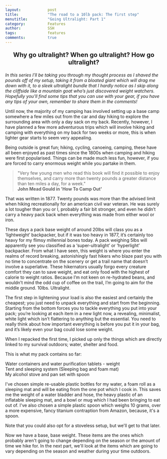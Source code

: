 ```yaml
---
layout:            post
title:             "The road to a 10lb pack: The first step"
menutitle:         "Going Ultralight: Part 1"
category:          Features
author:            SSH
tags:              features
comments:          true
---
```


<p style="text-align: center; font-size: 20px; font-weight: bold;"> Why go ultralight? When go ultralight? How go ultralight? </p>

_In this series I’ll be taking you through my thought process as I shaved the pounds off of my setup, taking it from a bloated giant which will drag me down with it, to a sleek ultralight bundle that I hardly notice as I skip along the cliffside like a mountain goat who’s just discovered weight watchers.  Hopefully you’ll find some tips that you can use with your gear, if you have any tips of your own, remember to share them in the comments!_

Until now, the majority of my camping has involved setting up a base camp somewhere a few miles out from the car and day hiking to explore the surrounding area with only a day sack on my back.  Recently, however, I have planned a few more adventurous trips which will involve hiking and camping with everything on my back for two weeks or more, this is when lighter gear starts to seem very appealing.  

Being outside is great fun; hiking, cycling, canoeing, camping, these have all been enjoyed as past times since the 1800s when camping and hiking were first popularised.  Things can be made much less fun, however, if you are forced to carry enormous weight while you partake in them.  


>"Very few young men who read this book will find it possible to enjoy themselves, and carry more than twenty pounds a greater distance than ten miles a day, for a week." 
<br><b>John Mead Gould in 'How To Camp Out'</b>

That was written in 1877.  Twenty pounds was more than the advised limit when hiking recreationally for an american civil war veteran.  He was surely a lot tougher than you or I, probably a fair bit stronger, and even he didn’t carry a heavy pack back when everything was made from either wool or iron.  

These days a pack base weight of around 20lbs will class you as a ‘lightweight’ backpacker, but if it was too heavy in 1877, it’s certainly too heavy for my flimsy millennial bones today.  A pack weighing 5lbs will apparently see you classified as a ‘super-ultralight’ or ‘hyperlight’ backpacker.  From what I have seen, this weight is where you enter the realms of record breaking, astonishingly fast hikers who blaze past you with no time to concentrate on the scenery or get a trail name that doesn’t involve a superlative.  These hikernators usually forgo every creature comfort they can to save weight, and eat only food with the highest of calorie to weight ratios.  Because I’m not keen on re-hydrated beans, and wouldn’t mind the odd cup of coffee on the trail, I’m going to aim for the middle ground. 10lbs. Ultralight.

The first step in lightening your load is also the easiest and certainly the cheapest; you just need to unpack everything and start from the beginning.  Starting from the bottom forces you to tackle everything you put into your pack; you’re looking at each item in a new light now, a revealing, minimalist, white light which isn’t flattering to anything but the essential.  You need to really think about how important everything is before you put it in your bag, and it’s likely even your bag could lose some weight.

When I repacked the first time, I picked up only the things which are directly linked to my survival outdoors; water, shelter and food.

<!-- Image before and after: Two images dide by side, one empty rucksack surrounded by all my things, one empty rucksack surrounded by the essentials. -->

This is what my pack contains so far:

Water containers and water purification tablets - weight
<br>
Tent and sleeping system (Sleeping bag and foam mat)
<br>
My alcohol stove and pan set with spoon

I've chosen simple re-usable plastic bottles for my water, a foam roll as a sleeping mat and will be eating from the one pot which I cook in.  This saves me the weight of a water bladder and hose, the heavy plastic of an inflatable sleeping mat, and a bowl or mug which I had been bringing to eat out of.  I've also chosen a simple plastic spoon which weighs 10 grams, over a more expensive, fancy titanium contraption from Amazon, because, it's a spoon.  

Note that you could also opt for a stoveless setup, but we'll get to that later.<!-- (https://boldlygoes.co.uk/features/ultralight-part-5 "Part 5")  -->

Now we have a base, base weight.  These items are the ones which probably aren't going to change depending on the season or the amount of time we hike for. In the next part, we'll look at the items which are going to vary depending on the season and weather during your time outdoors.

<!-- [Part 2: Ultralight clothing](https://boldlygoes.co.uk/features/ultralight-part-2 "Part 2") -->

